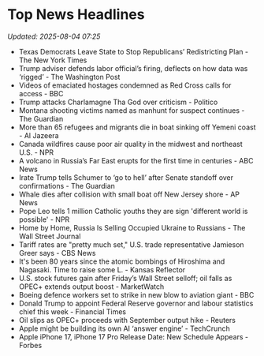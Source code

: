 # Top News Headlines

_Updated: 2025-08-04 07:25_

- Texas Democrats Leave State to Stop Republicans’ Redistricting Plan - The New York Times
- Trump adviser defends labor official’s firing, deflects on how data was ‘rigged’ - The Washington Post
- Videos of emaciated hostages condemned as Red Cross calls for access - BBC
- Trump attacks Charlamagne Tha God over criticism - Politico
- Montana shooting victims named as manhunt for suspect continues - The Guardian
- More than 65 refugees and migrants die in boat sinking off Yemeni coast - Al Jazeera
- Canada wildfires cause poor air quality in the midwest and northeast U.S. - NPR
- A volcano in Russia’s Far East erupts for the first time in centuries - ABC News
- Irate Trump tells Schumer to ‘go to hell’ after Senate standoff over confirmations - The Guardian
- Whale dies after collision with small boat off New Jersey shore - AP News
- Pope Leo tells 1 million Catholic youths they are sign 'different world is possible' - NPR
- Home by Home, Russia Is Selling Occupied Ukraine to Russians - The Wall Street Journal
- Tariff rates are "pretty much set," U.S. trade representative Jamieson Greer says - CBS News
- It's been 80 years since the atomic bombings of Hiroshima and Nagasaki. Time to raise some L. - Kansas Reflector
- U.S. stock futures gain after Friday’s Wall Street selloff; oil falls as OPEC+ extends output boost - MarketWatch
- Boeing defence workers set to strike in new blow to aviation giant - BBC
- Donald Trump to appoint Federal Reserve governor and labour statistics chief this week - Financial Times
- Oil slips as OPEC+ proceeds with September output hike - Reuters
- Apple might be building its own AI ‘answer engine’ - TechCrunch
- Apple iPhone 17, iPhone 17 Pro Release Date: New Schedule Appears - Forbes
